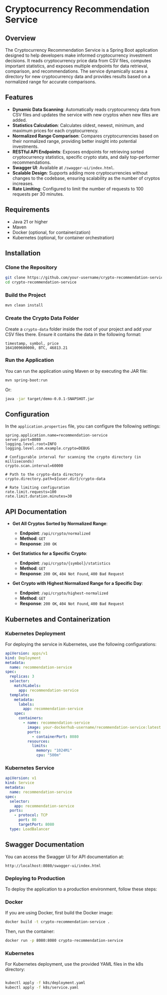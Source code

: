 
# Cryptocurrency Recommendation Service

## Overview

The Cryptocurrency Recommendation Service is a Spring Boot application designed to help developers make informed cryptocurrency investment decisions. It reads cryptocurrency price data from CSV files, computes important statistics, and exposes multiple endpoints for data retrieval, comparison, and recommendations. The service dynamically scans a directory for new cryptocurrency data and provides results based on a normalized range for accurate comparisons.

## Features

- **Dynamic Data Scanning**: Automatically reads cryptocurrency data from CSV files and updates the service with new cryptos when new files are added.
- **Statistics Calculation**: Calculates oldest, newest, minimum, and maximum prices for each cryptocurrency.
- **Normalized Range Comparison**: Compares cryptocurrencies based on their normalized range, providing better insight into potential investments.
- **RESTful API Endpoints**: Exposes endpoints for retrieving sorted cryptocurrency statistics, specific crypto stats, and daily top-performer recommendations.
- **Swagger UI**: Available at `/swagger-ui/index.html`.
- **Scalable Design**: Supports adding more cryptocurrencies without changes to the codebase, ensuring scalability as the number of cryptos increases.
- **Rate Limiting**: Configured to limit the number of requests to 100 requests per 30 minutes.

## Requirements

- Java 21 or higher
- Maven
- Docker (optional, for containerization)
- Kubernetes (optional, for container orchestration)

## Installation

### Clone the Repository

```bash
git clone https://github.com/your-username/crypto-recommendation-service.git
cd crypto-recommendation-service
```

### Build the Project

```bash
mvn clean install
```

### Create the Crypto Data Folder

Create a `crypto-data` folder inside the root of your project and add your CSV files there. Ensure it contains the data in the following format:

```
timestamp, symbol, price
1641009600000, BTC, 46813.21
```

### Run the Application

You can run the application using Maven or by executing the JAR file:

```bash
mvn spring-boot:run
```

Or:

```bash
java -jar target/demo-0.0.1-SNAPSHOT.jar
```

## Configuration

In the `application.properties` file, you can configure the following settings:

```properties
spring.application.name=recommendation-service
server.port=8080
logging.level.root=INFO
logging.level.com.example.crypto=DEBUG

# Configurable interval for scanning the crypto directory (in milliseconds)
crypto.scan.interval=60000

# Path to the crypto-data directory
crypto.directory.path=${user.dir}/crypto-data

# Rate limiting configuration
rate.limit.requests=100
rate.limit.duration.minutes=30
```

## API Documentation

- **Get All Cryptos Sorted by Normalized Range**:
  - **Endpoint**: `/api/crypto/normalized`
  - **Method**: `GET`
  - **Response**: `200 OK`

- **Get Statistics for a Specific Crypto**:
  - **Endpoint**: `/api/crypto/{symbol}/statistics`
  - **Method**: `GET`
  - **Response**: `200 OK`, `404 Not Found`, `400 Bad Request`

- **Get Crypto with Highest Normalized Range for a Specific Day**:
  - **Endpoint**: `/api/crypto/highest-normalized`
  - **Method**: `GET`
  - **Response**: `200 OK`, `404 Not Found`, `400 Bad Request`

## Kubernetes and Containerization

### Kubernetes Deployment

For deploying the service in Kubernetes, use the following configurations:

```yaml
apiVersion: apps/v1
kind: Deployment
metadata:
  name: recommendation-service
spec:
  replicas: 3
  selector:
    matchLabels:
      app: recommendation-service
  template:
    metadata:
      labels:
        app: recommendation-service
    spec:
      containers:
        - name: recommendation-service
          image: your-dockerhub-username/recommendation-service:latest
          ports:
            - containerPort: 8080
          resources:
            limits:
              memory: "1024Mi"
              cpu: "500m"
```

### Kubernetes Service

```yaml
apiVersion: v1
kind: Service
metadata:
  name: recommendation-service
spec:
  selector:
    app: recommendation-service
  ports:
    - protocol: TCP
      port: 80
      targetPort: 8080
  type: LoadBalancer
```

## Swagger Documentation

You can access the Swagger UI for API documentation at:

```
http://localhost:8080/swagger-ui/index.html
```

### Deploying to Production
To deploy the application to a production environment, follow these steps:

### Docker
If you are using Docker, first build the Docker image:

```bash
docker build -t crypto-recommendation-service .
```

Then, run the container:

```bash
docker run -p 8080:8080 crypto-recommendation-service
```
### Kubernetes
For Kubernetes deployment, use the provided YAML files in the k8s directory:

```bash

kubectl apply -f k8s/deployment.yaml
kubectl apply -f k8s/service.yaml
```
